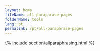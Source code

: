 ```yaml
---
layout: home
fileName: all-paraphrase-pages
folderName: tools
lang: pt
permalink: /pt/all-paraphrase-pages
---
```

{% include section/allparaphrasing.html %}